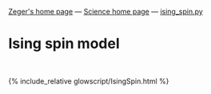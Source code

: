 [Zeger's home page](https://www.hendrikse.name/) &mdash; [Science home page](https://www.hendrikse.name/science/) &mdash; [ising_spin.py](glowscript/ising_spin.html) 

# Ising spin model
<div class="header_line"><br/></div>

{% include_relative glowscript/IsingSpin.html %}




